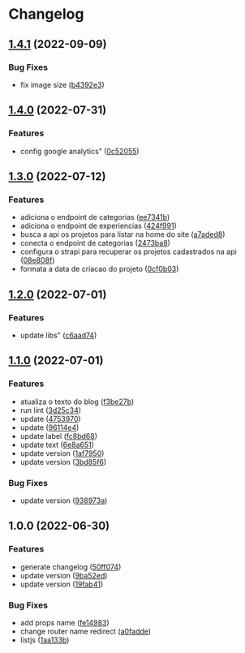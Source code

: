 # Changelog

## [1.4.1](https://github.com/gabrielcaiana/gabriel.codes/compare/v1.4.0...v1.4.1) (2022-09-09)


### Bug Fixes

* fix image size ([b4392e3](https://github.com/gabrielcaiana/gabriel.codes/commit/b4392e37b3386f7237b5d9103dcb08a496735dcf))

## [1.4.0](https://github.com/gabrielcaiana/gabriel.codes/compare/v1.3.0...v1.4.0) (2022-07-31)


### Features

* config google analytics" ([0c52055](https://github.com/gabrielcaiana/gabriel.codes/commit/0c52055c1d1a65db4cd5fd1d08646453d1c9f787))

## [1.3.0](https://github.com/gabrielcaiana/gabriel.codes/compare/v1.2.0...v1.3.0) (2022-07-12)


### Features

* adiciona o endpoint de categorias ([ee7341b](https://github.com/gabrielcaiana/gabriel.codes/commit/ee7341b6adda0bfeae0af3b358b71ca1314e8a16))
* adiciona o endpoint de experiencias ([424f991](https://github.com/gabrielcaiana/gabriel.codes/commit/424f991de9bc1a51fa87e1adc392ee0868e3aeba))
* busca a api os projetos para listar na home do site ([a7aded8](https://github.com/gabrielcaiana/gabriel.codes/commit/a7aded80b6065318d34fff1cdd95afe332b9529e))
* conecta o endpoint de categorias ([2473ba8](https://github.com/gabrielcaiana/gabriel.codes/commit/2473ba8bb1769e0b6831cfff8657b273d28b7c77))
* configura o strapi para recuperar os projetos cadastrados na api ([08e808f](https://github.com/gabrielcaiana/gabriel.codes/commit/08e808f5a4b4085613526882b6f2d74b4850f72f))
* formata a data de criacao do projeto ([0cf0b03](https://github.com/gabrielcaiana/gabriel.codes/commit/0cf0b034d841afc45a6216507c344e74400d9d38))

## [1.2.0](https://github.com/gabrielcaiana/gabriel.codes/compare/v1.1.0...v1.2.0) (2022-07-01)

### Features

- update libs" ([c6aad74](https://github.com/gabrielcaiana/gabriel.codes/commit/c6aad74fda85693ac8cb95b34487159d61d2b587))

## [1.1.0](https://github.com/gabrielcaiana/gabriel.codes/compare/v1.0.0...v1.1.0) (2022-07-01)

### Features

- atualiza o texto do blog ([f3be27b](https://github.com/gabrielcaiana/gabriel.codes/commit/f3be27b944d9b76ebc46ea96f6141131bfe6febb))
- run lint ([3d25c34](https://github.com/gabrielcaiana/gabriel.codes/commit/3d25c34430a378b06b0904d0dbda404ac62c2092))
- update ([4753970](https://github.com/gabrielcaiana/gabriel.codes/commit/4753970275065b35191c2c31bb49b3f8c4534227))
- update ([96114e4](https://github.com/gabrielcaiana/gabriel.codes/commit/96114e4304ea5cd96b2c515302289fab0407792b))
- update label ([fc8bd68](https://github.com/gabrielcaiana/gabriel.codes/commit/fc8bd682d47d0b3c0a6721ec94e7f848cee45ced))
- update text ([6e8a651](https://github.com/gabrielcaiana/gabriel.codes/commit/6e8a651de08803f4d8bca1a1b459f73d4de99e2e))
- update version ([1af7950](https://github.com/gabrielcaiana/gabriel.codes/commit/1af7950abdf985e4e64123f5fecd53836e7198ed))
- update version ([3bd85f6](https://github.com/gabrielcaiana/gabriel.codes/commit/3bd85f6f78db8a1d30df2c605294543d13459669))

### Bug Fixes

- update version ([938973a](https://github.com/gabrielcaiana/gabriel.codes/commit/938973a1f6d4e60bc4e978ff47c240c70edf1be0))

## 1.0.0 (2022-06-30)

### Features

- generate changelog ([50ff074](https://github.com/gabrielcaiana/gabriel.codes/commit/50ff074393e76c15a33b704ad42b2a0d26ab5d11))
- update version ([9ba52ed](https://github.com/gabrielcaiana/gabriel.codes/commit/9ba52ed86283cf559002b112c3942ca075be39bd))
- update version ([19fab41](https://github.com/gabrielcaiana/gabriel.codes/commit/19fab412aed052d236b0e2f52b9101f74459deaa))

### Bug Fixes

- add props name ([fe14983](https://github.com/gabrielcaiana/gabriel.codes/commit/fe14983136f91144cc99f983fb65cd5e76a94a0a))
- change router name redirect ([a0fadde](https://github.com/gabrielcaiana/gabriel.codes/commit/a0fadde9583b272ede6c90805548415f83240b1c))
- listjs ([1aa133b](https://github.com/gabrielcaiana/gabriel.codes/commit/1aa133b44a213ca1c87e93a272089fa977fd03d3))
